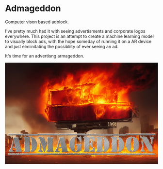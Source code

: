 # Admageddon
Computer vison based adblock.

I've pretty much had it with seeing advertisments and corporate logos everywhere.
This project is an attempt to create a machine learning model to visually block ads,
with the hope someday of running it on a AR device and just elmiinitating the possibliity of ever seeing an ad.

It's time for an advertisng armageddon.

![Alt text](logo.png?raw=true "Title")
